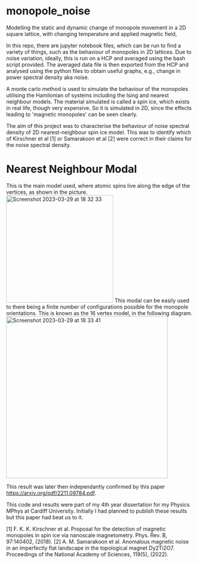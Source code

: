 # monopole_noise
Modelling the static and dynamic change of monopole movement in a 2D square lattice, with changing temperature and applied magnetic field,

In this repo, there are jupyter notebook files, which can be run to find a variety of things, such as the behaviour of monopoles in 2D lattices. Due to noise variation, ideally, this is run on a HCP and averaged using the bash script provided. The averaged data file is then exported from the HCP and analysed using the python files to obtain useful graphs, e.g., change in power spectral density aka noise. 

A monte carlo method is used to simulate the behaviour of the monopoles utilising the Hamilonian of systems including the Ising and nearest neighbour models. The material simulated is called a spin ice, which exists in real life, though very expensive. So it is simulated in 2D, since the effects leading to 'magnetic monopoles' can be seen clearly. 

The aim of this project was to characterise the behaviour of noise spectral density of 2D nearest-neighbour spin ice model. This was to identify which of Kirschner et al [1] or Samarakoon et al [2] were correct in their claims for the noise spectral density. 

# Nearest Neighbour Modal
This is the main model used, where atomic spins live along the edge of the vertices, as shown in the picture. <img width="287" alt="Screenshot 2023-03-29 at 18 32 33" src="https://user-images.githubusercontent.com/99356066/228620808-b017b0d0-5aac-4551-9d83-7f77cc9102c2.png">
This modal can be easily used to there being a finite number of configurations possible for the monopole orientations. This is known as the 16 vertex model, in the following diagram. 
<img width="433" alt="Screenshot 2023-03-29 at 18 33 41" src="https://user-images.githubusercontent.com/99356066/228621086-3ccde1f9-ad2f-41d7-aaaa-4f4d2e6151d8.png">

This result was later then independantly confirmed by this paper https://arxiv.org/pdf/2211.09784.pdf. 

This code and results were part of my 4th year dissertation for my Physics MPhys at Cardiff University. Initially I had planned to publish these results but this paper had beat us to it. 




[1] F. K. K. Kirschner et al. Proposal for the detection of magnetic monopoles in spin ice via nanoscale magnetometry. Phys. Rev. B, 97:140402, (2018).
[2] A. M. Samarakoon et al. Anomalous magnetic noise in an imperfectly flat landscape in the topological magnet Dy2Ti2O7. Proceedings of the National Academy of Sciences, 119(5), (2022).
